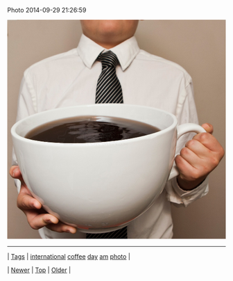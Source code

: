 <!--
title: Photo 2014-09-29 21
date: 2020-06-28T15:27:00.387Z
tags: international, coffee, day, am, photo
-->


Photo 2014-09-29 21:26:59

![](98752319534-0.jpg)

<!--BOTTOM-POST-NAVIGATION-->
---

| [Tags](tags.md) | [international](tag-international.md) [coffee](tag-coffee.md) [day](tag-day.md) [am](tag-am.md) [photo](tag-photo.md) |

| [Newer](98751776914.md) | [Top](index.md) | [Older](98755960994.md) |